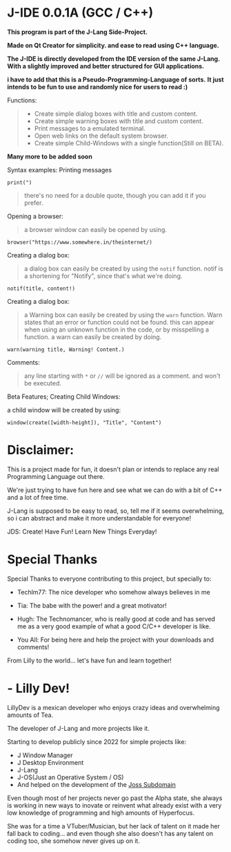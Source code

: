 # J-IDE 0.0.1A (GCC / C++)

**This program is part of the J-Lang Side-Project.**

**Made on Qt Creator for simplicity. and ease to read using C++ language.**

**The  J-IDE is directly developed from the IDE version of the same J-Lang.**
**With a slightly improved and better structured for GUI applications.**

**i have to add that this is a Pseudo-Programming-Language of sorts.**
**It just intends to be fun to use and randomly nice for users to read :)**

Functions:
> - Create simple dialog boxes with title and custom content.
> - Create simple warning boxes with title and custom content.
> - Print messages to a emulated terminal.
> - Open web links on the default system browser.
> - Create simple Child-Windows with a single function(Still on BETA).

**Many more to be added soon**

Syntax examples:
Printing messages
```
print(")
```
> there's no need for a double quote, though you can add it if you prefer.

Opening a browser:
> a browser window can easily be opened by using.
```
browser("https://www.somewhere.in/theinternet/)
```

Creating a dialog box:
> a dialog box can easily be created by using the `notif` function.
> notif is a shortening for "Notify", since that's what we're doing.
```
notif(title, content!)
```
Creating a dialog box:
> a Warning box can easily be created by using the `warn` function.
> Warn states that an error or function could not be found.
> this can appear when using an unknown function in the code, or by misspelling a function.
> a warn can easily be created by doing.
```
warn(warning title, Warning! Content.)
```

Comments:
> any line starting with `*` or `//` will be ignored as a comment.
> and won't be executed.

Beta Features;
Creating Child Windows:


a child window will be created by using:
```
window(create([width-height]), "Title", "Content")
```

# Disclaimer:

This is a project made for fun, it doesn't plan or intends to replace any real Programming Language out there.

We're just trying to have fun here and see what we can do with a bit of C++ and a lot of free time.

J-Lang is supposed to be easy to read, so, tell me if it seems overwhelming, so i can abstract and make it more understandable for everyone!

JDS:
Create!
Have Fun!
Learn New Things Everyday!


# Special Thanks

Special Thanks to everyone contributing to this project, but specially to:

- Techlm77:
           The nice developer who somehow always believes in me

- Tia:
      The babe with the power! and a great motivator!
  
- Hugh:
      The Technomancer, who is really good at code and has served me as a very good example of what a good C/C++ developer is like.

- You All:
         For being here and help the project with your downloads and comments!





From Lilly to the world... let's have fun and learn together!



# - Lilly Dev!
LillyDev is a mexican developer who enjoys crazy ideas and overwhelming amounts of Tea.

The developer of J-Lang and more projects like it.

Starting to develop publicly since 2022 for simple projects like:
- J Window Manager
- J Desktop Environment
- J-Lang
- J-OS(Just an Operative System / OS)
- And helped on the development of the [Joss Subdomain](https://joss.techlm.co.uk/)

Even though most of her projects never go past the Alpha state, she always is working
 in new ways to inovate or reinvent what already exist with a very low knowledge of programming and high amounts of Hyperfocus.

 She was for a time a VTuber/Musician, but her lack of talent on it made her fall back to coding... and even though she also doesn't has any talent on coding too, 
 she somehow never gives up on it.
